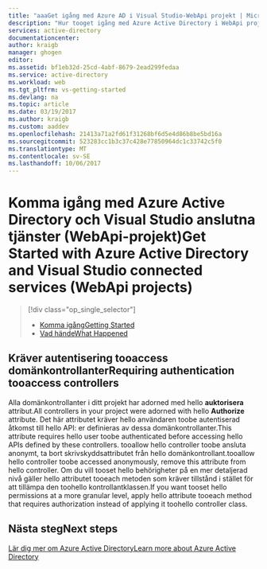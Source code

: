 ```yaml
---
title: "aaaGet igång med Azure AD i Visual Studio-WebApi projekt | Microsoft Docs"
description: "Hur tooget igång med Azure Active Directory i WebApi projekt efter anslutning tooor skapa en Azure AD med hjälp av Visual Studio anslutna tjänster"
services: active-directory
documentationcenter: 
author: kraigb
manager: ghogen
editor: 
ms.assetid: bf1eb32d-25cd-4abf-8679-2ead299fedaa
ms.service: active-directory
ms.workload: web
ms.tgt_pltfrm: vs-getting-started
ms.devlang: na
ms.topic: article
ms.date: 03/19/2017
ms.author: kraigb
ms.custom: aaddev
ms.openlocfilehash: 21413a71a2fd61f31268bf6d5e4d86b8be5bd16a
ms.sourcegitcommit: 523283cc1b3c37c428e77850964dc1c33742c5f0
ms.translationtype: MT
ms.contentlocale: sv-SE
ms.lasthandoff: 10/06/2017
---
```

# <a name="get-started-with-azure-active-directory-and-visual-studio-connected-services-webapi-projects"></a><span data-ttu-id="e27ae-103">Komma igång med Azure Active Directory och Visual Studio anslutna tjänster (WebApi-projekt)</span><span class="sxs-lookup"><span data-stu-id="e27ae-103">Get Started with Azure Active Directory and Visual Studio connected services (WebApi projects)</span></span>
> [!div class="op_single_selector"]
> * [<span data-ttu-id="e27ae-104">Komma igång</span><span class="sxs-lookup"><span data-stu-id="e27ae-104">Getting Started</span></span>](vs-active-directory-webapi-getting-started.md)
> * [<span data-ttu-id="e27ae-105">Vad hände</span><span class="sxs-lookup"><span data-stu-id="e27ae-105">What Happened</span></span>](vs-active-directory-webapi-what-happened.md)
> 
> 

## <a name="requiring-authentication-tooaccess-controllers"></a><span data-ttu-id="e27ae-106">Kräver autentisering tooaccess domänkontrollanter</span><span class="sxs-lookup"><span data-stu-id="e27ae-106">Requiring authentication tooaccess controllers</span></span>
<span data-ttu-id="e27ae-107">Alla domänkontrollanter i ditt projekt har adorned med hello **auktorisera** attribut.</span><span class="sxs-lookup"><span data-stu-id="e27ae-107">All controllers in your project were adorned with hello **Authorize** attribute.</span></span> <span data-ttu-id="e27ae-108">Det här attributet kräver hello användaren toobe autentiserad åtkomst till hello API: er definieras av dessa domänkontrollanter.</span><span class="sxs-lookup"><span data-stu-id="e27ae-108">This attribute requires hello user toobe authenticated before accessing hello APIs defined by these controllers.</span></span> <span data-ttu-id="e27ae-109">tooallow hello controller toobe ansluta anonymt, ta bort skrivskyddsattributet från hello domänkontrollant.</span><span class="sxs-lookup"><span data-stu-id="e27ae-109">tooallow hello controller toobe accessed anonymously, remove this attribute from hello controller.</span></span> <span data-ttu-id="e27ae-110">Om du vill tooset hello behörigheter på en mer detaljerad nivå gäller hello attributet tooeach metoden som kräver tillstånd i stället för att tillämpa den toohello kontrollantklassen.</span><span class="sxs-lookup"><span data-stu-id="e27ae-110">If you want tooset hello permissions at a more granular level, apply hello attribute tooeach method that requires authorization instead of applying it toohello controller class.</span></span>

## <a name="next-steps"></a><span data-ttu-id="e27ae-111">Nästa steg</span><span class="sxs-lookup"><span data-stu-id="e27ae-111">Next steps</span></span>
[<span data-ttu-id="e27ae-112">Lär dig mer om Azure Active Directory</span><span class="sxs-lookup"><span data-stu-id="e27ae-112">Learn more about Azure Active Directory</span></span>](https://azure.microsoft.com/services/active-directory/)

